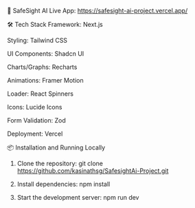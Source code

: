 🚀 SafeSight AI
Live App: https://safesight-ai-project.vercel.app/

🛠️ Tech Stack
Framework: Next.js

Styling: Tailwind CSS

UI Components: Shadcn UI

Charts/Graphs: Recharts

Animations: Framer Motion

Loader: React Spinners

Icons: Lucide Icons

Form Validation: Zod

Deployment: Vercel

📦 Installation and Running Locally

1) Clone the repository: git clone https://github.com/kasinathsg/SafesightAi-Project.git
2) Install dependencies: npm install

3) Start the development server: npm run dev
